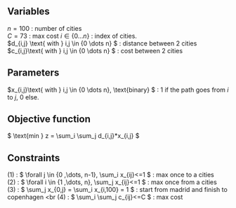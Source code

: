 ## Variables
$n = 100$ : number of cities<br>
$C = 73$ : max cost
$i \in \{0 \dots n\}$ : index of cities. <br> 
$d_{i,j} \text{ with } i,j \in \{0 \dots n\} $ : distance between 2 cities <br>
$c_{i,j}\text{ with } i,j \in \{0 \dots n\} $ : cost between 2 cities

## Parameters
$x_{i,j}\text{ with } i,j \in \{0 \dots n\}, \text{binary} $ : 1 if the path goes from $i$ to $j$, 0 else. <br>

## Objective function

$ \text{min } z = \sum_i \sum_j d_{i,j}*x_{i,j} $

## Constraints
(1) : $ \forall j \in \{0 ,\dots, n-1\}, \sum_i  x_{ij}<=1  $ : max once to a cities <br>
(2) : $ \forall i \in \{1 ,\dots, n\}, \sum_j  x_{ij}<=1  $ : max once from a cities <br>
(3) : $ \sum_j x_{0,j} = \sum_i x_{i,100} = 1 $ : start from madrid and finish to copenhagen <br
(4) : $ \sum_i \sum_j  c_{ij}<=C  $ : max cost <br>

